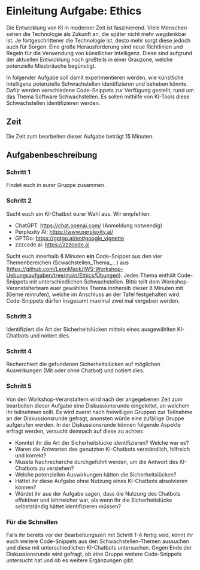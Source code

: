 # Einleitung Aufgabe: Ethics

Die Entwicklung von KI in moderner Zeit ist faszinierend. Viele Menschen sehen die Technologie als Zukunft an, die später nicht mehr wegdenkbar ist. Je fortgeschrittener die Technologie ist, desto mehr sorgt diese jedoch auch für Sorgen. Eine große Herausforderung sind neue Richtlinien und Regeln für die Verwendung von künstlicher Intelligenz. Diese sind aufgrund der aktuellen Entwicklung noch großteils in einer Grauzone, welche potenzielle Missbräuche begünstigt. 

In folgender Aufgabe soll damit experimentieren werden, wie künstliche Intelligenz potenzielle Schwachstellen identifizieren und beheben könnte. Dafür werden verschiedene Code-Snippets zur Verfügung gestellt, rund um das Thema Software Schwachstellen.  Es sollen mithilfe von KI-Tools diese Schwachstellen identifizieren werden.

## Zeit

Die Zeit zum bearbeiten dieser Aufgabe beträgt 15 Minuten.

## Aufgabenbeschreibung

### Schritt 1

Findet euch in eurer Gruppe zusammen.

### Schritt 2

Sucht euch ein KI-Chatbot eurer Wahl aus. Wir empfehlen:
* ChatGPT: https://chat.openai.com/ (Anmeldung notwendig)
* Perplexity AI: https://www.perplexity.ai/
* GPTGo: https://gptgo.ai/en#google_vignette
* zzzcode.ai: https://zzzcode.ai

Sucht euch innerhalb 8 Minuten **ein** Code-Snippet aus den vier Themenbereichen (Scwachstellen_Thema_...) aus (https://github.com/LeonMack/IWS-Workshop-Uebungsaufgaben/tree/main/Ethics/Übungen).  Jedes Thema enthält Code-Snippets mit unterschiedlichen Schwachstellen. Bitte teilt dem Workshop-Veranstalterteam euer gewähltes Thema innheralb dieser 8 Minuten mit (Gerne reinrufen), welche im Anschluss an der Tafel festgehalten wird. Code-Snippets dürfen insgesamt maximal zwei mal vergeben werden.

### Schritt 3

Identifiziert die Art der Sicherheitslücken mittels eines ausgewählten KI-Chatbots und notiert dies. 

### Schritt 4

Recherchiert die gefundenen Sicherheitslücken auf möglichen Auswirkungen (Mit oder ohne Chatbot) und notiert dies. 

### Schritt 5

Von den Workshop-Veranstaltern wird nach der angegebenen Zeit zum bearbeiten dieser Aufgabe eine Diskussionsrunde eingeleitet, an welchem ihr teilnehmen sollt. Es wird zuerst nach freiwilligen Gruppen zur Teilnahme an der Diskussionsrunde gefragt, anonsten würde eine zufällige Gruppe aufgerufen werden. In der Diskussionsrunde können folgende Aspekte erfragt werden, versucht demnach auf diese zu achten:

* Konntet ihr die Art der Sicherheitslücke identifizieren? Welche war es? 
* Waren die Antworten des genutzten KI-Chatbots verständlich, hilfreich und korrekt?
* Musste Nachrecherche durchgeführt werden, um die Antwort des KI-Chatbots zu verstehen?
* Welche potenziellen Auswirkungen hätten die Sicherheitslücken?
* Hättet ihr diese Aufgabe ohne Nutzung eines KI-Chatbots absolvieren können?
* Würdet ihr aus der Aufgabe sagen, dass die Nutzung des Chatbots effektiver und lehrreicher war, als wenn ihr die Sicherheitslücke selbstständig hättet identifizieren müssen?

### Für die Schnellen

Falls ihr bereits vor der Bearbeitungszeit mit Schritt 1-4 fertig seid, könnt ihr euch weitere Code-Snippets aus den Schwachstellen-Themen aussuchen und diese mit unterschiedlichen KI-Chatbots untersuchen. Gegen Ende der Diskussionsrunde wird gefragt, ob eine Gruppe weitere Code-Snippets untersucht hat und ob es weitere Ergänzungen gibt.





